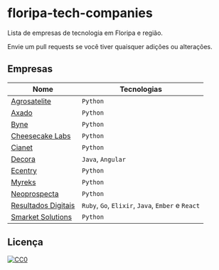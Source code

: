 # floripa-tech-companies
Lista de empresas de tecnologia em Floripa e região.

Envie um pull requests se você tiver quaisquer adições ou alterações.

## Empresas

Nome | Tecnologias
---- | -----------
[Agrosatelite](http://agrosatelite.com.br/pt/home/) | `Python`
[Axado](https://www.axado.com.br/) | `Python`
[Byne](http://www.byne.com.br/) | `Python`
[Cheesecake Labs](https://cheesecakelabs.com/) | `Python`
[Cianet](https://www.cianet.com.br/) | `Python`
[Decora](https://home.decoracontent.com) | `Java`, `Angular`
[Ecentry](http://ecentry.com/) | `Python`
[Myreks](https://www.myreks.com/v3/) | `Python`
[Neoprospecta](https://neoprospecta.com/) | `Python`
[Resultados Digitais](https://resultadosdigitais.com.br/) | `Ruby`, `Go`, `Elixir`, `Java`, `Ember` e `React`
[Smarket Solutions](http://www.smarketsolutions.com.br/) | `Python`


## Licença

[![CC0](http://mirrors.creativecommons.org/presskit/buttons/88x31/svg/cc-zero.svg)](https://creativecommons.org/publicdomain/zero/1.0/)
